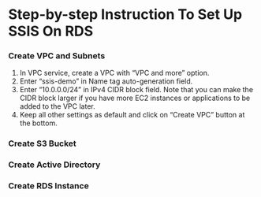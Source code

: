 # Step-by-step Instruction To Set Up SSIS On RDS

### Create VPC and Subnets
1. In VPC service, create a VPC with “VPC and more” option.
1. Enter “ssis-demo” in Name tag auto-generation field.
1. Enter “10.0.0.0/24” in IPv4 CIDR block field. Note that you can make the CIDR block larger if you have more EC2 instances or applications to be added to the VPC later.
1. Keep all other settings as default and click on “Create VPC” button at the bottom.

### Create S3 Bucket


### Create Active Directory



### Create RDS Instance
